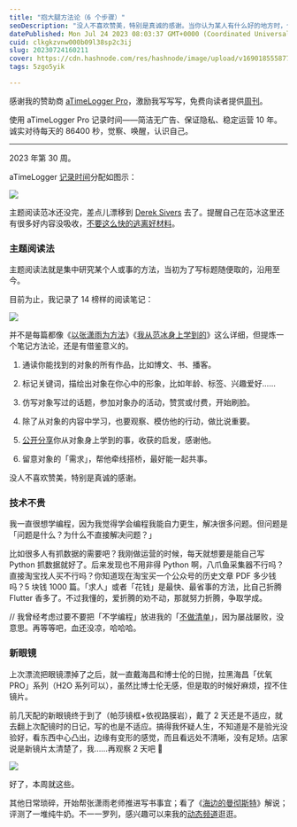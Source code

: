 ```yaml
---
title: "抱大腿方法论（6 个步骤）"
seoDescription: "没人不喜欢赞美，特别是真诚的感谢。当你认为某人有什么好的地方时，你应该告诉他们，即便只写两到三句话。"
datePublished: Mon Jul 24 2023 08:03:37 GMT+0000 (Coordinated Universal Time)
cuid: clkgkzvnw000b09l38sp2c3ij
slug: 20230724160211
cover: https://cdn.hashnode.com/res/hashnode/image/upload/v1690185558779/a48e0ffa-f65c-450f-b1bb-d4a8e8ed54ed.jpeg
tags: 5zgo5yik

---
```


感谢我的赞助商 [aTimeLogger Pro](https://atimelogger.pro/)，激励我写写写，免费向读者提供[周刊](https://mp.weixin.qq.com/mp/appmsgalbum?__biz=MzI3MzU5MDA1OQ==&action=getalbum&album_id=2675015646262542337#wechat_redirect)。

使用 aTimeLogger Pro 记录时间——简洁无广告、保证隐私、稳定运营 10 年。诚实对待每天的 86400 秒，觉察、唤醒，认识自己。

---

2023 年第 30 周。

aTimeLogger [记录时间](https://mp.weixin.qq.com/s/iufaGiryP9kOomakbNpdOg)分配如图示：

![](url)

主题阅读范冰还没完，差点儿漂移到 [Derek Sivers](https://sive.rs/) 去了。提醒自己在范冰这里还有很多好内容没吸收，[不要这么快的逃离好材料](https://mp.weixin.qq.com/s?__biz=MzI3MzU5MDA1OQ==&mid=2247487257&idx=1&sn=57eccdc0a439287b688cfa57fc7ee329&chksm=eb21bd5ddc56344bb9b09b0c3f9e6577147bea35da0b4fca961586990933cf995008ce69eb1f&token=2127690110&lang=zh_CN#rd)。

### 主题阅读法

主题阅读法就是集中研究某个人或事的方法，当初为了写标题随便取的，沿用至今。

目前为止，我记录了 14 榜样的阅读笔记：

![](url)

并不是每篇都像《[以张潇雨为方法](https://mp.weixin.qq.com/s?__biz=MzI3MzU5MDA1OQ==&mid=2247486725&idx=1&sn=2ce0548d6b1e31883d09ec8c579a340e&chksm=eb21bf41dc56365775cbcce3085d38830817950b5217ec08786f25c9a4c6ecb631dbae6068c9&token=2127690110&lang=zh_CN#rd)》《[我从范冰身上学到的](https://mp.weixin.qq.com/s?__biz=MzI3MzU5MDA1OQ==&mid=2247487837&idx=1&sn=f6b17e5f9ad9f3a177c267b9c6a09ec4&chksm=eb21a319dc562a0face5c4e9bcdb7861c8b8f3e59e4f2bfa2530d4da0cbb2668c9813fdd381b&token=2127690110&lang=zh_CN#rd)》这么详细，但提炼一个笔记方法论，还是有借鉴意义的。

1. 通读你能找到的对象的所有作品，比如博文、书、播客。
    
2. 标记关键词，描绘出对象在你心中的形象，比如年龄、标签、兴趣爱好……
    
3. 仿写对象写过的话题，参加对象办的活动，赞赏或付费，开始刷脸。
    
4. 除了从对象的内容中学习，也要观察、模仿他的行动，做比说重要。
    
5. [公开分享](https://juejin.cn/post/6855456536056037389)你从对象身上学到的事，收获的启发，感谢他。
    
6. 留意对象的「需求」，帮他牵线搭桥，最好能一起共事。
    

没人不喜欢赞美，特别是真诚的感谢。

### 技术不贵

我一直很想学编程，因为我觉得学会编程我能自力更生，解决很多问题。但问题是「问题是什么？为什么不直接解决问题？」

比如很多人有抓数据的需要吧？我刚做运营的时候，每天就想要是能自己写 Python 抓数据就好了。后来发现也不用非得 Python 啊，八爪鱼采集器不行吗？直接淘宝找人买不行吗？你知道现在淘宝买一个公众号的历史文章 PDF 多少钱吗？5 块钱 1000 篇。「求人」或者「花钱」是最快、最省事的方法，比自己折腾 Flutter 香多了。不过我懂的，爱折腾的劝不动，那就努力折腾，争取学成。

// 我曾经考虑过要不要把「不学编程」放进我的「[不做清单](https://mp.weixin.qq.com/s?__biz=MzI3MzU5MDA1OQ==&mid=2247487857&idx=1&sn=cde3084722f395999f37134bcae4308c&chksm=eb21a335dc562a235a982b153c1763df7fa609d9fc3fd098eeb6d31162d0608f06c5035e3a07#rd)」，因为屡战屡败，没意思。再等等吧，血还没凉，哈哈哈。

### 新眼镜

上次漂流把眼镜漂掉了之后，就一直戴海昌和博士伦的日抛，拉黑海昌「优氧 PRO」系列（H2O 系列可以），虽然比博士伦无感，但是取的时候好麻烦，捏不住镜片。

前几天配的新眼镜终于到了（帕莎镜框+依视路膜岩），戴了 2 天还是不适应，就去翻上次配镜时的日记，写的也是不适应。搞得我怀疑人生，不知道是不是验光没验好，看东西中心凸出，边缘有变形的感觉，而且看远处不清晰，没有足矫。店家说是新镜片太清楚了，我……再观察 2 天吧 🤕

![](url)

好了，本周就这些。

其他日常琐碎，开始帮张潇雨老师推进写书事宜；看了《[海边的曼彻斯特](https://www.bilibili.com/video/BV1UX4y1a7Ym/)》解说；评测了一堆纯牛奶。不一一罗列，感兴趣可以来我的[动态频道](https://mp.weixin.qq.com/s/A_yK10ktL8Nl7RzsnGwzEg)逛逛。